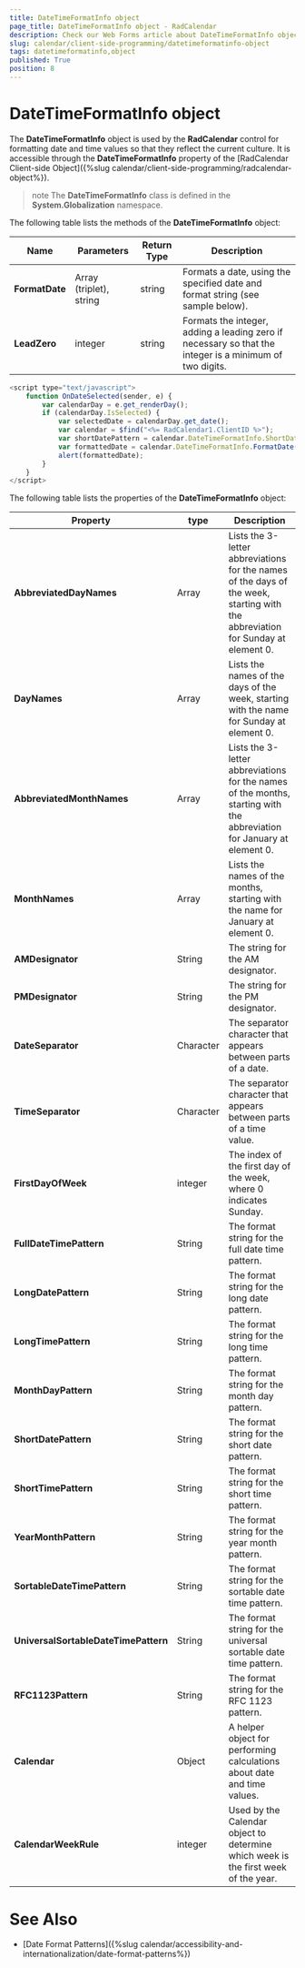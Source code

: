 ```yaml
---
title: DateTimeFormatInfo object
page_title: DateTimeFormatInfo object - RadCalendar
description: Check our Web Forms article about DateTimeFormatInfo object.
slug: calendar/client-side-programming/datetimeformatinfo-object
tags: datetimeformatinfo,object
published: True
position: 8
---
```


# DateTimeFormatInfo object



The **DateTimeFormatInfo** object is used by the **RadCalendar** control for formatting date and time values so that they reflect the current culture. It is accessible through the **DateTimeFormatInfo** property of the [RadCalendar Client-side Object]({%slug calendar/client-side-programming/radcalendar-object%}).

>note 
The **DateTimeFormatInfo** class is defined in the **System.Globalization** namespace.
>


The following table lists the methods of the **DateTimeFormatInfo** object:


| Name | Parameters | Return Type | Description |
| ------ | ------ | ------ | ------ |
| **FormatDate** |Array (triplet), string|string|Formats a date, using the specified date and format string (see sample below).|
| **LeadZero** |integer|string|Formats the integer, adding a leading zero if necessary so that the integer is a minimum of two digits.|

````JavaScript
<script type="text/javascript">
	function OnDateSelected(sender, e) {
        var calendarDay = e.get_renderDay();
        if (calendarDay.IsSelected) {
            var selectedDate = calendarDay.get_date();
            var calendar = $find("<%= RadCalendar1.ClientID %>");
            var shortDatePattern = calendar.DateTimeFormatInfo.ShortDatePattern;
            var formattedDate = calendar.DateTimeFormatInfo.FormatDate(selectedDate, shortDatePattern);
            alert(formattedDate);
        }
    }
</script>	
````



The following table lists the properties of the **DateTimeFormatInfo** object:


| Property | type | Description |
| ------ | ------ | ------ |
| **AbbreviatedDayNames** |Array|Lists the 3-letter abbreviations for the names of the days of the week, starting with the abbreviation for Sunday at element 0.|
| **DayNames** |Array|Lists the names of the days of the week, starting with the name for Sunday at element 0.|
| **AbbreviatedMonthNames** |Array|Lists the 3-letter abbreviations for the names of the months, starting with the abbreviation for January at element 0.|
| **MonthNames** |Array|Lists the names of the months, starting with the name for January at element 0.|
| **AMDesignator** |String|The string for the AM designator.|
| **PMDesignator** |String|The string for the PM designator.|
| **DateSeparator** |Character|The separator character that appears between parts of a date.|
| **TimeSeparator** |Character|The separator character that appears between parts of a time value.|
| **FirstDayOfWeek** |integer|The index of the first day of the week, where 0 indicates Sunday.|
| **FullDateTimePattern** |String|The format string for the full date time pattern.|
| **LongDatePattern** |String|The format string for the long date pattern.|
| **LongTimePattern** |String|The format string for the long time pattern.|
| **MonthDayPattern** |String|The format string for the month day pattern.|
| **ShortDatePattern** |String|The format string for the short date pattern.|
| **ShortTimePattern** |String|The format string for the short time pattern.|
| **YearMonthPattern** |String|The format string for the year month pattern.|
| **SortableDateTimePattern** |String|The format string for the sortable date time pattern.|
| **UniversalSortableDateTimePattern** |String|The format string for the universal sortable date time pattern.|
| **RFC1123Pattern** |String|The format string for the RFC 1123 pattern.|
| **Calendar** |Object|A helper object for performing calculations about date and time values.|
| **CalendarWeekRule** |integer|Used by the Calendar object to determine which week is the first week of the year.|

# See Also

 * [Date Format Patterns]({%slug calendar/accessibility-and-internationalization/date-format-patterns%})
